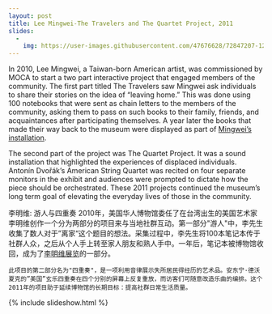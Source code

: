 ```yaml
---
layout: post
title: Lee Mingwei-The Travelers and The Quartet Project, 2011
slides:
  -
    img: https://user-images.githubusercontent.com/47676628/72847207-12f0dc00-3c70-11ea-9c02-fb51a03fcf93.jpg
---
```


In 2010, Lee Mingwei, a Taiwan-born American artist, was commissioned by MOCA to start a two part interactive project that engaged members of the community. The first part titled The Travelers saw Mingwei ask individuals to share their stories on the idea of “leaving home.” This was done using 100 notebooks that were sent as chain letters to the members of the community, asking them to pass on such books to their family, friends, and acquaintances after participating themselves. A year later the books that made their way back to the museum were displayed as part of [Mingwei’s installation](https://www.mocanyc.org/exhibitions/lee_mingwei_the_travelers_and_the_quartet_project).

The second part of the project was The Quartet Project. It was a sound installation that highlighted the experiences of displaced individuals. Antonín Dvořák’s American String Quartet was recited on four separate monitors in the exhibit and audiences were prompted to dictate how the piece should be orchestrated. These 2011 projects continued the museum’s long term goal of elevating the everyday lives of those in the community.

李明维: 游人与四重奏
	2010年，美国华人博物馆委任了在台湾出生的美国艺术家李明维创作一个分为两部分的项目来与当地社群互动。第一部分"游人"中，李先生收集了数人对于”离家“这个题目的想法。采集过程中，李先生将100本笔记本传于社群人众，之后从个人手上转至家人朋友和熟人手中。一年后，笔记本被博物馆收回，成为了[李明维展览](https://www.mocanyc.org/exhibitions/lee_mingwei_the_travelers_and_the_quartet_project)的一部分。
  
	此项目的第二部分名为"四重奏"，是一项利用音律展示失所居民得经历的艺术品。安东宁·德沃夏克的”美国”玄乐四重奏在四个分别的屏幕上反复重放，而访客们可随意改造乐曲的编排。这个2011年的项目助于延续博物馆的长期目标：提高社群日常生活质量。

{% include slideshow.html %}
